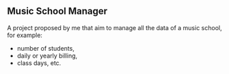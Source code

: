 ## Music School Manager
 A project proposed by me that aim to manage all the data of a music school, 
 for example:  
 - number of students,  
 - daily or yearly billing,  
 - class days, etc.
